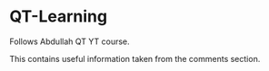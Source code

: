 # QT-Learning
Follows Abdullah QT YT course.

This contains useful information taken from the comments section.
